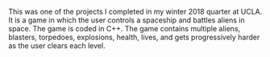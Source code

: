 This was one of the projects I completed in my winter 2018 quarter at UCLA. It is a game in which the user controls a spaceship and battles aliens in space. The game is coded in C++. The game contains multiple aliens, blasters, torpedoes, explosions, health, lives, and gets progressively harder as the user clears each level.